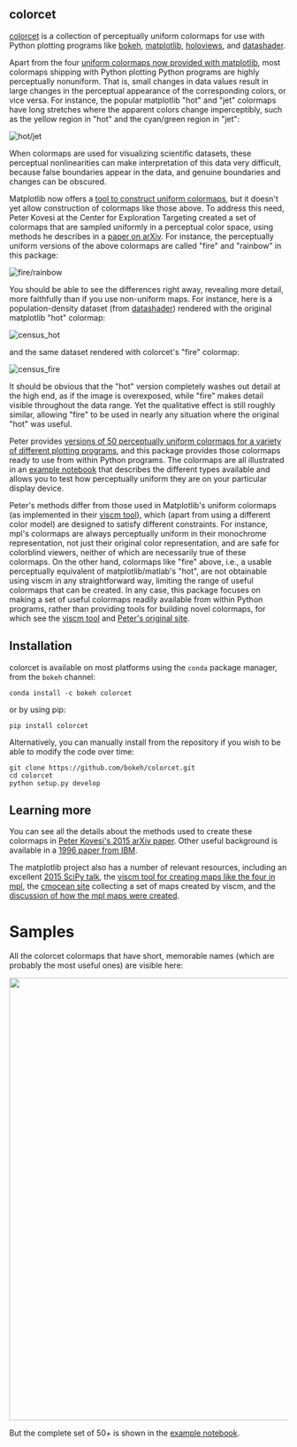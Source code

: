 colorcet
--------

[colorcet](https://github.com/bokeh/colorcet) is a collection of
perceptually uniform colormaps for use with Python plotting programs like
[bokeh](http://bokeh.pydata.org),
[matplotlib](http://matplotlib.org),
[holoviews](http://holoviews.org), and
[datashader](https://github.com/bokeh/datashader).

Apart from the four [uniform colormaps now provided with
matplotlib](http://matplotlib.org/users/colormaps.html), most
colormaps shipping with Python plotting Python programs are highly
perceptually nonuniform.  That is, small changes in data values
result in large changes in the perceptual appearance of the
corresponding colors, or vice versa.  For instance, the popular matplotlib
"hot" and "jet" colormaps have long stretches where the apparent
colors change imperceptibly, such as the yellow region in "hot" and
the cyan/green region in "jet":

![hot/jet](docs/images/hot_jet.png)     

When colormaps are used for visualizing scientific datasets, these
perceptual nonlinearities can make interpretation of this data very
difficult, because false boundaries appear in the data, and genuine
boundaries and changes can be obscured.

Matplotlib now offers a [tool to construct uniform
colormaps](https://github.com/matplotlib/viscm), but it doesn't yet
allow construction of colormaps like those above.  To address this
need, Peter Kovesi at the Center for Exploration
Targeting created a set of colormaps that are sampled uniformly in a
perceptual color space, using methods he describes in a [paper on
arXiv](https://arxiv.org/abs/1509.03700).  For instance, the
perceptually uniform versions of the above colormaps are called "fire"
and "rainbow" in this package:

![fire/rainbow](docs/images/fire_rainbow.png)

You should be able to see the differences right away, revealing more
detail, more faithfully than if you use non-uniform maps.  For
instance, here is a population-density dataset (from
[datashader](https://github.com/bokeh/datashader)) rendered with the
original matplotlib "hot" colormap:

![census_hot](docs/images/census_hot.png)

and the same dataset rendered with colorcet's "fire" colormap:

![census_fire](docs/images/census_fire.png)

It should be obvious that the "hot" version completely washes out
detail at the high end, as if the image is overexposed, while "fire"
makes detail visible throughout the data range.  Yet the qualitative
effect is still roughly similar, allowing "fire" to be used in nearly
any situation where the original "hot" was useful.

Peter provides [versions of 50 perceptually uniform colormaps for a
variety of different plotting programs](http://peterkovesi.com/projects/colourmaps), 
and this package provides those colormaps ready to use from within Python
programs.  The colormaps are all illustrated in an 
[example notebook](https://colorcet.pyviz.org/) that describes the 
different types available and allows you to test how perceptually
uniform they are on your particular display device.

Peter's methods differ from those used in Matplotlib's
uniform colormaps (as implemented in their [viscm
tool](https://github.com/matplotlib/viscm)), which (apart from using a
different color model) are designed to satisfy different constraints.
For instance, mpl's colormaps are always perceptually uniform in their
monochrome representation, not just their original color
representation, and are safe for colorblind viewers, neither of which
are necessarily true of these colormaps.  On the other hand, colormaps
like "fire" above, i.e., a usable perceptually equivalent of
matplotlib/matlab's "hot", are not obtainable using viscm in any
straightforward way, limiting the range of useful colormaps that can be created.
In any case, this package focuses on making a set of useful colormaps
readily available from within Python programs, rather than providing
tools for building novel colormaps, for which see the 
[viscm tool](https://github.com/matplotlib/viscm) and
[Peter's original site](http://peterkovesi.com/projects/colourmaps). 


## Installation

colorcet is available on most platforms using the `conda` package manager,
from the `bokeh` channel:

```
conda install -c bokeh colorcet
```

or by using pip:

```
pip install colorcet
```

Alternatively, you can manually install from the repository if you
wish to be able to modify the code over time:

```
git clone https://github.com/bokeh/colorcet.git
cd colorcet
python setup.py develop
```

## Learning more

You can see all the details about the methods used to create these
colormaps in [Peter Kovesi's 2015 arXiv
paper](https://arxiv.org/pdf/1509.03700v1.pdf).  Other useful
background is available in a [1996 paper from
IBM](http://www.research.ibm.com/people/l/lloydt/color/color.HTM).

The matplotlib project also has a number of relevant resources,
including an excellent 
[2015 SciPy talk](https://www.youtube.com/watch?v=xAoljeRJ3lU), the
[viscm tool for creating maps like the four in mpl](https://github.com/matplotlib/viscm), the
[cmocean site](http://matplotlib.org/cmocean/) collecting a set of maps created by viscm, 
and the [discussion of how the mpl maps were created](https://bids.github.io/colormap/).


# Samples

All the colorcet colormaps that have short, memorable names (which are probably
the most useful ones) are visible here:

<img src="docs/images/named.png" width="800">

But the complete set of 50+ is shown in the
[example notebook](https://bokeh.github.io/colorcet).
